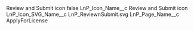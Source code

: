 <?xml version="1.0" encoding="UTF-8"?>
<CustomMetadata xmlns="http://soap.sforce.com/2006/04/metadata" xmlns:xsi="http://www.w3.org/2001/XMLSchema-instance" xmlns:xsd="http://www.w3.org/2001/XMLSchema">
    <label>Review and Submit icon</label>
    <protected>false</protected>
    <values>
        <field>LnP_Icon_Name__c</field>
        <value xsi:type="xsd:string">Review and Submit icon</value>
    </values>
    <values>
        <field>LnP_Icon_SVG_Name__c</field>
        <value xsi:type="xsd:string">LnP_ReviewnSubmit.svg</value>
    </values>
    <values>
        <field>LnP_Page_Name__c</field>
        <value xsi:type="xsd:string">ApplyForLicense</value>
    </values>
</CustomMetadata>
